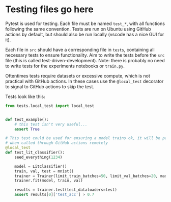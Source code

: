 # Testing files go here

Pytest is used for testing. Each file must be named ```test_*```, with all functions following the same convention. Tests are run on Ubuntu using GitHub actions by default, but should also be run locally (vscode has a nice GUI for it).

Each file in ```src``` should have a corresponding file in ```tests```, containing all necessary tests to ensure functionality. Aim to write the tests before the ```src``` file (this is called test-driven-development). Note: there is probably no need to write tests for the experiments notebooks or ```train.py```.

Oftentimes tests require datasets or excessive compute, which is not practical with GitHub actions. In these cases use the ``` @local_test ``` decorator to signal to GitHub actions to skip the test.

Tests look like this:

```python
from tests.local_test import local_test


def test_example():
    # this test isn't very useful...
    assert True

# This test could be used for ensuring a model trains ok, it will be passed without running
# when called through GitHub actions remotely
@local_test
def test_lit_classifier():
    seed_everything(1234)

    model = LitClassifier()
    train, val, test = mnist()
    trainer = Trainer(limit_train_batches=50, limit_val_batches=20, max_epochs=2)
    trainer.fit(model, train, val)

    results = trainer.test(test_dataloaders=test)
    assert results[0]['test_acc'] > 0.7

```
